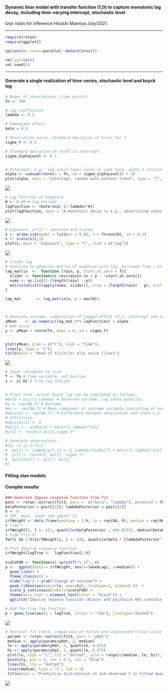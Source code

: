 
#### Dynamic linar model with transfer function (1,0) to capture monotonic lag decay, including time-varying intercept, stochastic level

Use rstan for inference Hiroshi Mamiya July/2021

------------------------------------------------------------------------

``` r
require(rstan)
require(ggplot2)

options(mc.cores=parallel::detectCores())

rm(list=ls())
set.seed(1)
```

------------------------------------------------------------------------

#### Generate a single realization of time-series, stochastic level and koyck lag

``` r
# Numer of observations (time points)
Tn <- 300

# Lag coefficient
lambda <- 0.5 

# Immediate effect 
beta = 0.3

# Observation noise, standard deviation of error for Y 
sigma_Y <- 0.5

# Standard deviation of shift in intercept 
sigma_alphaLevel <- 0.1


# Intercept, e.g.  log store-level sales of junk food, alpha_1 (initial value) is log(10)
alpha <- cumsum(rnorm(n = Tn, sd = sigma_alphaLevel)) + 10
plot(alpha, main = "Intercept, random walk without trend", type = "l", xlab = "Time")
```

![](README_files/figure-markdown_github/unnamed-chunk-2-1.png)

``` r
# Lag function of exposure  
H <- 0:20 # lag horizen 
lagFunction <- (beta*exp(-(1-lambda)*H))
plot(lagFunction, main = "A monotonic decay \n e.g., advertising-sales or heatwave-mortality association", type = "l", xlab = c("Lag"))
```

![](README_files/figure-markdown_github/unnamed-chunk-2-2.png)

``` r
# Exposure, ar(1) - centered and scaled
x <- arima.sim(model = list(ar = 0.6), n = Tn+max(H), sd = 0.1)
x <- scale(x)[,1]
plot(x, main = "Exposure", type = "l", xlab = c("Lag"))
```

![](README_files/figure-markdown_github/unnamed-chunk-2-3.png)

``` r
# Create lag 
# Function to generate matrix of exposure with lag, borrowed from : https://github.com/alastairrushworth/badlm/blob/master/R/lag_matrix.R
lag_matrix  <-  function (rain, p, start.at.zero = T){
  slider <- function(n) rev(rain[n:(n + p - !start.at.zero)])
  nums <- as.list(1:(length(rain) - p))
  matrix(unlist(lapply(nums, slider)), nrow = (length(rain) - p), ncol = p + start.at.zero, byrow = TRUE)
}

lag_mat       <- lag_matrix(x, p = max(H))



# Generate outcome, combination of lagged effect of x, intercept and noise 
yMean    <- as.numeric(lag_mat %*% lagFunction) + alpha
# Add noise
y <- yMean + rnorm(Tn, mean = 0, sd = sigma_Y)


plot(yMean, ylab = c("Y"), xlab = "Time"); 
lines(y, type = "l"); 
title(main = "Mean of Y(circle) plus noise (line)")
```

![](README_files/figure-markdown_github/unnamed-chunk-2-4.png)

``` r
# Input variables to stan
T <- Tn # Time variable, not boolian 
x <- x[-H] # Trim lag horizon


# Final note: actual koyck lag can be simulated as follows: 
#beta = psi/(1-lambda) # Observed outcome, log sales quantity
#y <- rep(NA,T) # Outcome
#mu <- rep(NA,T) # Mean component of outcome variable consisting of unobserved state vector 
#epsilon <- rep(NA,T); # Difference between observation and state i.e. [y - mu] for each time 
# Initialize 
#epsilon[1] <- 0
#mu[1] <-  alpha[1] + beta*(1-lambda)*x[1]
#y[1] <- rnorm(1,mu[1],sigma_Y)

# Generate observations
#for (t in 2:Tn){
#  mu[t] <- lambda*y[t-1] + (1-lambda)*alpha[t] + beta*(1-lambda)*x[t] - lambda*epsilon[t-1] 
#  y[t] <- rnorm(1, mu[t], sigma_Y)
#  epsilon[t] <- y[t] - mu[t]
#}
```

#### Fitting stan models

#### Compile results

``` r
### Generate Impuse response function from fit 
post <- rstan::extract(fit3, pars =  c("beta", "lambda"), permuted = TRUE, inc_warmup = FALSE)
betaPosterior = post[[1]]; lambdaPosterior = post[[2]]
h <- 8
# IRF, mean, lower and uppfer CI 
irfWeight <- data.frame(weekLag = 1:h, lo = rep(NA, h), median = rep(NA, h),  hi = rep(NA, h))
# Time t
irfWeight[1, ] <- c(1, quantile(betaPosterior , c(0.025)), median(betaPosterior), quantile(betaPosterior , c(0.975)))
# time t+(2:h)
for(i in 2:h){irfWeight[i, ] <- c(i, quantile(beta * {lambdaPosterior^(i-1)}, c(0.025, 0.5,0.975)))} 

# Plot Impulse response function 
irfWeight$lagTrue <-  lagFunction[1:h] 
  
scaleFUN <- function(x) sprintf("%.1f", x)
p <-  ggplot(data = irfWeight, aes(x=(weekLag), y=median)) + 
  geom_line() + 
  theme_classic() +
  xlab("Lag") + ylab("Change of outcome") + 
  geom_ribbon(aes(ymin=lo, ymax=hi), linetype=2, alpha=0.1)  + 
  scale_y_continuous(labels=scaleFUN) + 
  theme(axis.text = element_text(color = "black")) + 
  ggtitle("Impulse reponse function (Black) and pointwise 95% credible range.")

# Add the true lag function 
p + geom_line(aes(y = lagTrue, colour = "red"), linetype="dashed")
```

![](README_files/figure-markdown_github/unnamed-chunk-4-1.png)

``` r
# Posteior fit check, comparison of fitted and unobserved (true) value 
 params <- rstan::extract(fit3, pars = "yHat")
 median <- apply(params$yHat, 2, median)
 lo <- apply(params$yHat, 2, quantile, 0.025)
 hi <- apply(params$yHat, 2, quantile, 0.975)
 plot(lo, type = "l", lty = "dotted", ylim = range(c(median, lo, hi)), ylab = expression(Y[t]), xlab = "Time")
 points(y, pch = 3, cex = 0.5, col = "blue")
 lines(hi, lty = "dotted")
 lines(median, type = "l", lwd = 1)
 title(main = "Predictive distribution of and observed Y \n Fitted mean:solid line, 95% credible interval: dotted line, overved Y: cross ")
```

![](README_files/figure-markdown_github/unnamed-chunk-4-2.png)

